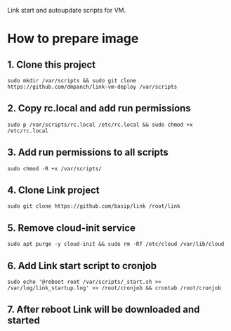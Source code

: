 Link start and autoupdate scripts for VM.

# How to prepare image

## 1. Clone this project

`sudo mkdir /var/scripts && sudo git clone https://github.com/dmpanch/link-vm-deploy /var/scripts`

## 2. Copy rc.local and add run permissions

`sudo p /var/scripts/rc.local /etc/rc.local && sudo chmod +x /etc/rc.local`

## 3. Add run permissions to all scripts

`sudo chmod -R +x /var/scripts/`

## 4. Clone Link project

`sudo git clone https://github.com/basip/link /root/link`

## 5. Remove cloud-init service

`sudo apt purge -y cloud-init && sudo rm -Rf /etc/cloud /var/lib/cloud`

## 6. Add Link start script to cronjob

`sudo echo '@reboot root /var/scripts/_start.sh >> /var/log/link_startup.log' >> /root/cronjob && crontab /root/cronjob`

## 7. After reboot Link will be downloaded and started